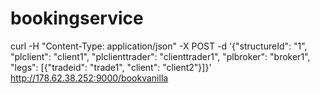 # bookingservice

   curl -H "Content-Type: application/json" -X POST -d '{"structureId": "1", "plclient": "client1", "plclienttrader": "clienttrader1", "plbroker": "broker1", "legs": [{"tradeid": "trade1", "client": "client2"}]}' http://178.62.38.252:9000/bookvanilla
